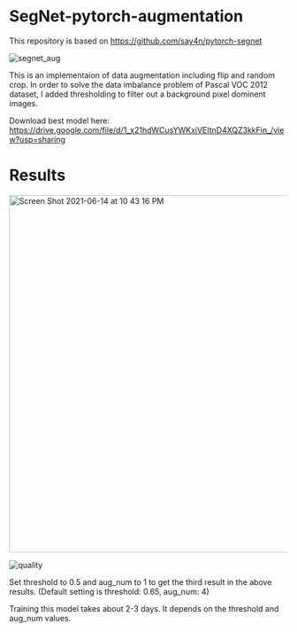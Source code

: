 # SegNet-pytorch-augmentation



This repository is based on https://github.com/say4n/pytorch-segnet


![segnet_aug](https://user-images.githubusercontent.com/49095563/121896929-cfaf7580-cd5c-11eb-810f-1a789a6f621c.png)


This is an implementaion of data augmentation including flip and random crop. In order to solve the data imbalance problem of Pascal VOC 2012 dataset, I added thresholding to filter out a background pixel dominent images. 


Download best model here: https://drive.google.com/file/d/1_x21hdWCusYWKxiVEItnD4XQZ3kkFin_/view?usp=sharing



# Results

<img width="645" alt="Screen Shot 2021-06-14 at 10 43 16 PM" src="https://user-images.githubusercontent.com/49095563/121902149-0471fb80-cd62-11eb-88d5-6bbac6aab5f3.png">


![quality](https://user-images.githubusercontent.com/49095563/121897392-48163680-cd5d-11eb-801a-f736c70c811b.png)


Set threshold to 0.5 and aug_num to 1 to get the third result in the above results. 
(Default setting is threshold: 0.65, aug_num: 4)

Training this model takes about 2-3 days. It depends on the threshold and aug_num values. 
